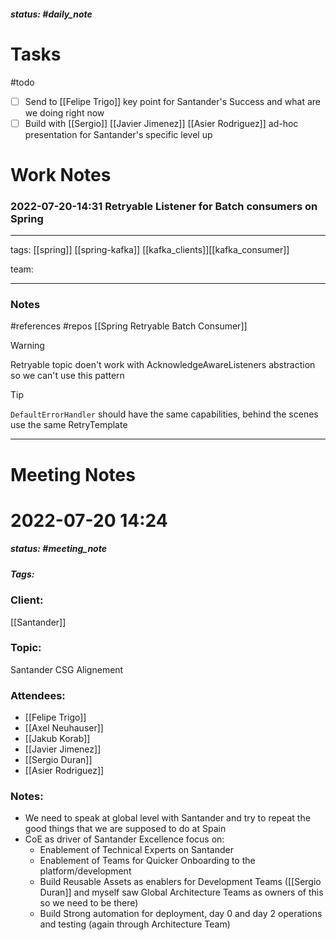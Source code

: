 ##### status: #daily_note 

# Tasks

#todo 
- [ ] Send to [[Felipe Trigo]] key point for Santander's Success and what are we doing right now
- [ ] Build with [[Sergio]] [[Javier Jimenez]] [[Asier Rodriguez]] ad-hoc presentation for Santander's specific level up

# Work Notes


### 2022-07-20-14:31 Retryable Listener for Batch consumers on Spring

---

tags:
[[spring]] [[spring-kafka]] [[kafka_clients]][[kafka_consumer]]

team:

---

### Notes

#references #repos [[Spring Retryable Batch Consumer]]

> [!warning]
> Retryable topic doen't work with AcknowledgeAwareListeners abstraction so we can't use this pattern

> [!tip]
> `DefaultErrorHandler` should have the same capabilities, behind the scenes use the same RetryTemplate




---

# Meeting Notes

# 2022-07-20 14:24
##### status: #meeting_note
##### Tags:

### Client:
[[Santander]]
### Topic:
Santander CSG Alignement
### Attendees:
* [[Felipe Trigo]]
* [[Axel Neuhauser]]
* [[Jakub Korab]]
* [[Javier Jimenez]]
* [[Sergio Duran]]
* [[Asier Rodriguez]]

### Notes:

- We need to speak at global level with Santander and try to repeat the good things that we are supposed to do at Spain
- CoE as driver of Santander Excellence focus on:
	- Enablement of Technical Experts on Santander
	- Enablement of Teams for Quicker Onboarding to the platform/development
	- Build Reusable Assets as enablers for Development Teams ([[Sergio Duran]] and myself saw Global Architecture Teams as owners of this so we need to be there)
	- Build Strong automation for deployment, day 0 and day 2 operations and testing (again through Architecture Team)
